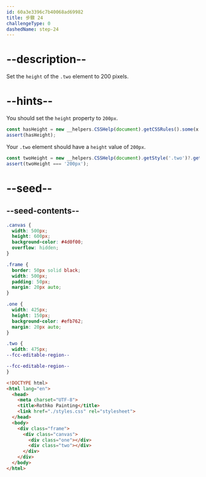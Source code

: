 ```yaml
---
id: 60a3e3396c7b40068ad69982
title: 步驟 24
challengeType: 0
dashedName: step-24
---
```


# --description--

Set the `height` of the `.two` element to 200 pixels.

# --hints--

You should set the `height` property to `200px`.

```js
const hasHeight = new __helpers.CSSHelp(document).getCSSRules().some(x => x.style.height === '200px');
assert(hasHeight);
```

Your `.two` element should have a `height` value of `200px`.

```js
const twoHeight = new __helpers.CSSHelp(document).getStyle('.two')?.getPropertyValue('height');
assert(twoHeight === '200px');
```

# --seed--

## --seed-contents--

```css
.canvas {
  width: 500px;
  height: 600px;
  background-color: #4d0f00;
  overflow: hidden;
}

.frame {
  border: 50px solid black;
  width: 500px;
  padding: 50px;
  margin: 20px auto;
}

.one {
  width: 425px;
  height: 150px;
  background-color: #efb762;
  margin: 20px auto;
}

.two {
  width: 475px;
--fcc-editable-region--

--fcc-editable-region--
}
```

```html
<!DOCTYPE html>
<html lang="en">
  <head>
    <meta charset="UTF-8">
    <title>Rothko Painting</title>
    <link href="./styles.css" rel="stylesheet">
  </head>
  <body>
    <div class="frame">
      <div class="canvas">
        <div class="one"></div>
        <div class="two"></div>
      </div>
    </div>
  </body>
</html>
```
